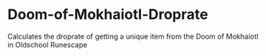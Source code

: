 # Doom-of-Mokhaiotl-Droprate
Calculates the droprate of getting a unique item from the Doom of Mokhaiotl in Oldschool Runescape

